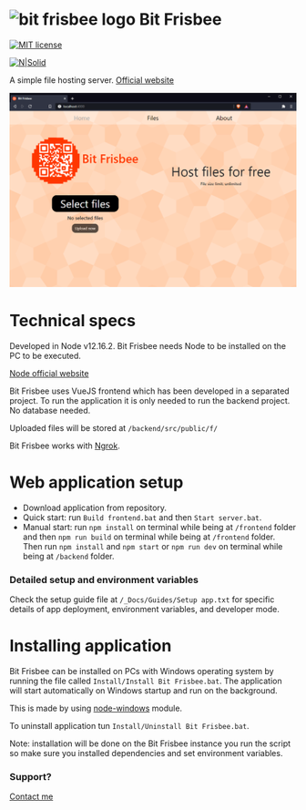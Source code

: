# <img src="./frontend/public/favicon.ico" alt="bit frisbee logo" width=40/> Bit Frisbee

[![MIT license](https://img.shields.io/badge/License-MIT-blue.svg)](https://lbesson.mit-license.org/)

[![N|Solid](https://dl.dropboxusercontent.com/s/oy06v7r8d871cr8/splitvice-banner.png?dl=0)](http://split-vice.com)


A simple file hosting server. <a href="http://split-vice.com/technology/web-software/bit-frisbee/" target="_blank">Official website</a>

<img src="./_Docs/Images/bit-frisbee-demo.png"/>

# Technical specs

Developed in Node v12.16.2. Bit Frisbee needs Node to be installed on the PC to be executed.

[Node official website](https://nodejs.org/en/)

Bit Frisbee uses VueJS frontend which has been developed in a separated project. To run the application it is only needed to run the backend project. No database needed.

Uploaded files will be stored at `/backend/src/public/f/`

Bit Frisbee works with <a target="_blank" href="https://ngrok.com/">Ngrok</a>.

# Web application setup
- Download application from repository.
- Quick start: run `Build frontend.bat` and then `Start server.bat`.
- Manual start: run `npm install` on terminal while being at `/frontend` folder and then `npm run build` on terminal while being at `/frontend` folder. Then run `npm install` and `npm start` or `npm run dev` on terminal while being at `/backend` folder.

### Detailed setup and environment variables
Check the setup guide file at `/_Docs/Guides/Setup app.txt` for specific details of app deployment, environment variables, and developer mode.

# Installing application

Bit Frisbee can be installed on PCs with Windows operating system by running the file called `Install/Install Bit Frisbee.bat`. The application will start automatically on Windows startup and run on the background.

This is made by using <a target="_blank" href="https://www.npmjs.com/package/node-windows">node-windows</a> module.

To uninstall application tun `Install/Uninstall Bit Frisbee.bat`.

Note: installation will be done on the Bit Frisbee instance you run the script so make sure you installed dependencies and set environment variables.

### Support?
<a target="_blank" href="https://split-vice.com/send-message">Contact me</a>